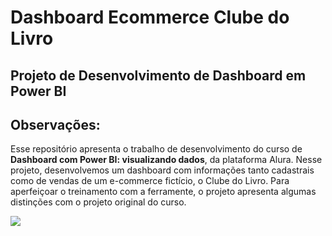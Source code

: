 # Dashboard Ecommerce Clube do Livro
## Projeto de Desenvolvimento de Dashboard em Power BI

## **Observações:**

Esse repositório apresenta o trabalho de desenvolvimento do curso de **Dashboard com Power BI: visualizando dados**, da plataforma Alura. Nesse projeto, desenvolvemos um dashboard com informações tanto cadastrais como de vendas de um e-commerce fictício, o Clube do Livro. Para aperfeiçoar o treinamento com a ferramente, o projeto apresenta algumas distinções com o projeto original do curso.

![](https://github.com/mfaysoares/Ecommerce_PBI/blob/main/ecommerce_pbi.gif)
